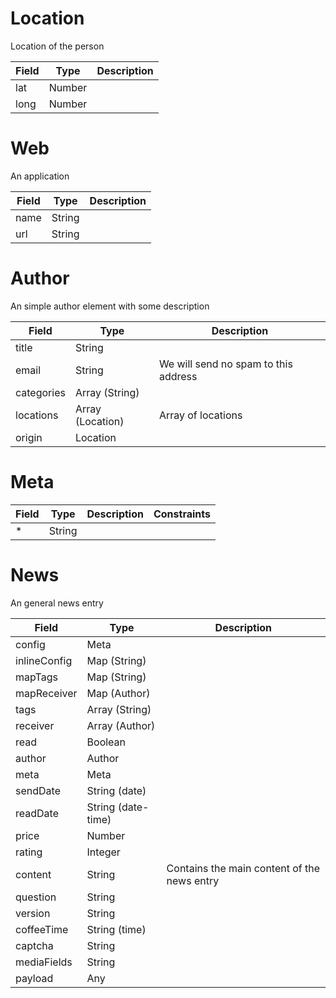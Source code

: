 # Location

Location of the person

Field | Type | Description
----- | ---- | -----------
lat | Number | 
long | Number |

# Web

An application

Field | Type | Description
----- | ---- | -----------
name | String | 
url | String |

# Author

An simple author element with some description

Field | Type | Description
----- | ---- | -----------
title | String | 
email | String | We will send no spam to this address
categories | Array (String) | 
locations | Array (Location) | Array of locations
origin | Location |

# Meta

Field | Type | Description | Constraints
----- | ---- | ----------- | -----------
* | String |  |

# News

An general news entry

Field | Type | Description
----- | ---- | -----------
config | Meta | 
inlineConfig | Map (String) | 
mapTags | Map (String) | 
mapReceiver | Map (Author) | 
tags | Array (String) | 
receiver | Array (Author) | 
read | Boolean | 
author | Author | 
meta | Meta | 
sendDate | String (date) | 
readDate | String (date-time) | 
price | Number | 
rating | Integer | 
content | String | Contains the main content of the news entry
question | String | 
version | String | 
coffeeTime | String (time) | 
captcha | String | 
mediaFields | String | 
payload | Any |
